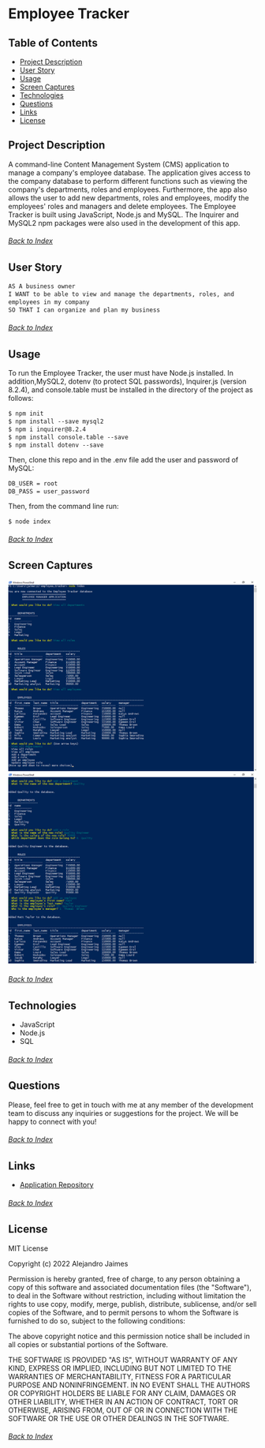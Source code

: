 # Employee Tracker

## Table of Contents

- [Project Description](#Project-Description)
- [User Story](#User-Story)
- [Usage](#Usage)
- [Screen Captures](#Screen-Captures)
- [Technologies](#Technologies)
- [Questions](#Questions)
- [Links](#Links)
- [License](#License)

## Project Description
A command-line Content Management System (CMS) application to manage a company's employee database. The application gives access to the company database to perform different functions such as viewing the company's departments, roles and employees. Furthermore, the app also allows the user to add new departments, roles and employees, modify the employees' roles and managers and delete employees. The Employee Tracker is built using JavaScript, Node.js and MySQL. The Inquirer and MySQL2 npm packages were also used in the development of this app.
###### [Back to Index](#Table-of-Contents)

## User Story

```
AS A business owner
I WANT to be able to view and manage the departments, roles, and employees in my company
SO THAT I can organize and plan my business
```
###### [Back to Index](#Table-of-Contents)

## Usage
To run the Employee Tracker, the user must have Node.js installed. In addition,MySQL2, dotenv (to protect SQL passwords), Inquirer.js (version 8.2.4), and console.table must be installed in the directory of the project as follows:

```
$ npm init
$ npm install --save mysql2
$ npm i inquirer@8.2.4
$ npm install console.table --save
$ npm install dotenv --save
```
Then, clone this repo and in the .env file add the user and password of MySQL:
```
DB_USER = root
DB_PASS = user_password
```
Then, from the command line run:
```
$ node index
```
###### [Back to Index](#Table-of-Contents)

## Screen Captures
![Employee Tracker 1](./assets/images/employee_tracker_01.png)
![Employee Tracker 2](./assets/images/employee_tracker_02.png)
###### [Back to Index](#Table-of-Contents)

## Technologies
- JavaScript
- Node.js
- SQL
###### [Back to Index](#Table-of-Contents)

## Questions
Please, feel free to get in touch with me at any member of the development team to discuss any inquiries or suggestions for the project. We will be happy to connect with you!
###### [Back to Index](#Table-of-Contents)

## Links
- [Application Repository](https://github.com/AlexJCturbo/employee-tracker)
###### [Back to Index](#Table-of-Contents)


## License
MIT License

Copyright (c) 2022 Alejandro Jaimes

Permission is hereby granted, free of charge, to any person obtaining a copy of this software and associated documentation files (the "Software"), to deal in the Software without restriction, including without limitation the rights to use copy, modify, merge, publish, distribute, sublicense, and/or sell copies of the Software, and to permit persons to whom the Software is furnished to do so, subject to the following conditions:

The above copyright notice and this permission notice shall be included in all copies or substantial portions of the Software.

THE SOFTWARE IS PROVIDED "AS IS", WITHOUT WARRANTY OF ANY KIND, EXPRESS OR IMPLIED, INCLUDING BUT NOT LIMITED TO THE WARRANTIES OF MERCHANTABILITY, FITNESS FOR A PARTICULAR PURPOSE AND NONINFRINGEMENT. IN NO EVENT SHALL THE AUTHORS OR COPYRIGHT HOLDERS BE LIABLE FOR ANY CLAIM, DAMAGES OR OTHER LIABILITY, WHETHER IN AN ACTION OF CONTRACT, TORT OR OTHERWISE, ARISING FROM, OUT OF OR IN CONNECTION WITH THE SOFTWARE OR THE USE OR OTHER DEALINGS IN THE SOFTWARE.
###### [Back to Index](#Table-of-Contents)
